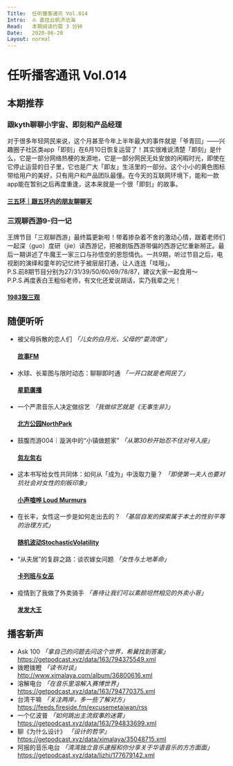 ```yaml
---
Title:  任听播客通讯 Vol.014
Intro:  ⛵️ 直挂云帆济沧海
Read:   本期阅读约需 3 分钟
Date:   2020-06-28
Layout: normal
---
```


# 任听播客通讯 Vol.014


## 本期推荐

### 跟kyth聊聊小宇宙、即刻和产品经理
对于很多年轻网民来说，这个月甚至今年上半年最大的事件就是「爷青回」——兴趣圈子社区类app「即刻」在6月10日恢复运营了！其实很难说清楚「即刻」是什么，它是一部分网络热梗的发源地，它是一部分网民无处安放的闲暇时光，即使在它停止运营的日子里，它也是广大「即友」生活里的一部分。这个小小的黄色图标带给用户的美好，只有用户和产品团队最懂。在今天的互联网环境下，能和一款app能在暂别之后再度重逢，这本来就是一个很「即刻」的故事。
#### [三五环｜跟五环内的朋友聊聊天](http://www.ximalaya.com/album/25534957.xml)

### 三观聊西游9-归一记
王牌节目「三观聊西游」最终篇更新啦！带着掺杂着不舍的激动心情，跟着老师们一起深（guo）度研（jie）读西游记，把被剧版西游带偏的西游记忆重新掰正。最后一期讲述了牛魔王一家三口与孙悟空的恩怨情仇。一共9期，听过节目之后，电视剧的演绎和童年的记忆终于被层层打通，让人连连「哇哦」。  
P.S.前8期节目分别为27/31/39/50/60/69/78/87，建议大家一起食用～  
P.P.S.再度表白王粗俗老师，有文化还爱说胡话，实乃我辈之光！
#### [1983毁三观](http://rss.lizhi.fm/rss/1290138.xml)


## 随便听听

* 被父母拆散的恋人们 _「儿女的白月光，父母的“耍流氓”」_
  #### [故事FM](https://storyfm.cn/feed/episodes)
* 水球、长辈图与限时动态：聊聊即时通 _「一开口就是老网民了」_
  #### [星箭廣播](https://feeds.fireside.fm/starrocket/rss)
* 一个严肃音乐人决定做综艺  _「我做综艺就是《无事生非》」_
  #### [北方公园NorthPark](http://rss.lizhi.fm/rss/100588506.xml)
* 鼓腹而游004｜漩涡中的“小镇做题家” _「从第30秒开始忍不住对号入座」_
  #### [忽左忽右](https://justpodmedia.com/rss/left-right.xml)
* 这本书写给女性共同体：如何从「成为」中汲取力量？ _「即使第一夫人也要对抗社会对女性的刻板印象」_
  #### [小声喧哗 Loud Murmurs](https://loudmurmursfm.com/episodes/feed.xml)
* 在长丰，女性这一步是如何走出去的？ _「基层自发的探索属于本土的性别平等的治理方式」_
  #### [随机波动StochasticVolatility](https://feeds.fireside.fm/stovol/rss)
* “从夫居”的复辟之路：谈农嫁女问题 _「女性与土地革命」_
  #### [卡列班与女巫](https://getpodcast.xyz/data/163/794402678.xml)
* 疫情到了我做了外卖骑手 _「善待让我们可以素颜坦然相见的外卖小哥」_
  #### [发发大王](http://rss.lizhi.fm/rss/10463703.xml)


## 播客新声

* Ask 100  _「拿自己的问题去问这个世界，希冀找到答案」_  
  https://getpodcast.xyz/data/163/794375549.xml
* 拨瞪拨瞪  _「读书对谈」_  
  http://www.ximalaya.com/album/36800616.xml
* 溶解电台  _「在音乐里溶解入赛博世界」_  
  https://getpodcast.xyz/data/163/794770375.xml
* 台湾干嘛  _「关注两岸，多一些了解对方」_  
  https://feeds.fireside.fm/excusemetaiwan/rss
* 一个亿波普  _「如何跳出主流叙事的迷雾」_  
  https://getpodcast.xyz/data/163/794833699.xml
* 聊《为什么设计》  _「设计的哲学」_  
  https://getpodcast.xyz/data/ximalaya/35048715.xml
* 阿报的音乐电台 _「湾湾独立音乐速报和你分享关于华语音乐的方方面面」_  
  https://getpodcast.xyz/data/lizhi/177679142.xml
